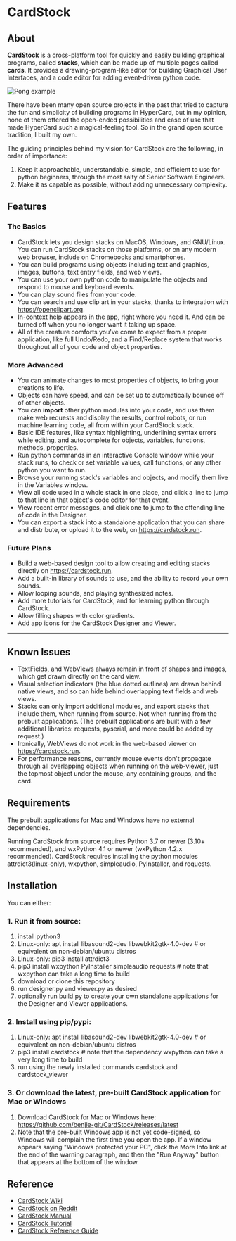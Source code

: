 # CardStock

## About

**CardStock** is a cross-platform tool for quickly and easily building graphical programs, called **stacks**, which can be made up of multiple pages called **cards**.  It provides a drawing-program-like editor for building Graphical User Interfaces, and a code editor for adding event-driven python code.

![Pong example](https://github.com/benjie-git/CardStock/wiki/images/pong.png?raw=true)

There have been many open source projects in the past that tried to capture the fun and simplicity of building programs in HyperCard, but in my opinion, none of them offered the open-ended possibilities and ease of use that made HyperCard such a magical-feeling tool.  So in the grand open source tradition, I built my own.

The guiding principles behind my vision for CardStock are the following, in order of importance:
1. Keep it approachable, understandable, simple, and efficient to use for python beginners, through the most salty of Senior Software Engineers.
2. Make it as capable as possible, without adding unnecessary complexity.

## Features

### The Basics
* CardStock lets you design stacks on MacOS, Windows, and GNU/Linux.  You can run CardStock stacks on those platforms, or on any modern web browser, include on Chromebooks and smartphones.
* You can build programs using objects including text and graphics, images, buttons, text entry fields, and web views.
* You can use your own python code to manipulate the objects and respond to mouse and keyboard events.
* You can play sound files from your code.
* You can search and use clip art in your stacks, thanks to integration with https://openclipart.org.
* In-context help appears in the app, right where you need it.  And can be turned off when you no longer want it taking up space.
* All of the creature comforts you've come to expect from a proper application, like full Undo/Redo, and a Find/Replace system that works throughout all of your code and object properties.

### More Advanced
* You can animate changes to most properties of objects, to bring your creations to life.
* Objects can have speed, and can be set up to automatically bounce off of other objects.
* You can **import** other python modules into your code, and use them make web requests and display the results, control robots, or run machine learning code, all from within your CardStock stack.
* Basic IDE features, like syntax highlighting, underlining syntax errors while editing, and autocomplete for objects, variables, functions, methods, properties.
* Run python commands in an interactive Console window while your stack runs, to check or set variable values, call functions, or any other python you want to run.
* Browse your running stack's variables and objects, and modify them live in the Variables window.
* View all code used in a whole stack in one place, and click a line to jump to that line in that object's code editor for that event.
* View recent error messages, and click one to jump to the offending line of code in the Designer.
* You can export a stack into a standalone application that you can share and distribute, or upload it to the web, on https://cardstock.run.

### Future Plans
* Build a web-based design tool to allow creating and editing stacks directly on https://cardstock.run.
* Add a built-in library of sounds to use, and the ability to record your own sounds.
* Allow looping sounds, and playing synthesized notes.
* Add more tutorials for CardStock, and for learning python through CardStock.
* Allow filling shapes with color gradients.
* Add app icons for the CardStock Designer and Viewer.

________
## Known Issues
* TextFields, and WebViews always remain in front of shapes and images, which get drawn directly on the card view.
* Visual selection indicators (the blue dotted outlines) are drawn behind native views, and so can hide behind overlapping text fields and web views.
* Stacks can only import additional modules, and export stacks that include them, when running from source.  Not when running from the prebuilt applications. (The prebuilt applications are built with a few additional libraries: requests, pyserial, and more could be added by request.)
* Ironically, WebViews do not work in the web-based viewer on https://cardstock.run.
* For performance reasons, currently mouse events don't propagate through all overlapping objects when running on the web-viewer, just the topmost object under the mouse, any containing groups, and the card.

## Requirements
The prebuilt applications for Mac and Windows have no external dependencies.

Running CardStock from source requires Python 3.7 or newer (3.10+ recommended), and wxPython 4.1 or newer (wxPython 4.2.x recommended).
CardStock requires installing the python modules attrdict3(linux-only), wxpython, simpleaudio, PyInstaller, and requests.

## Installation
You can either:

### 1. Run it from source:
1. install python3
2. Linux-only: apt install libasound2-dev libwebkit2gtk-4.0-dev  # or equivalent on non-debian/ubuntu distros
3. Linux-only: pip3 install attrdict3
4. pip3 install wxpython PyInstaller simpleaudio requests  # note that wxpython can take a long time to build
5. download or clone this repository
6. run designer.py and viewer.py as desired
7. optionally run build.py to create your own standalone applications for the Designer and Viewer applications.

### 2. Install using pip/pypi:
1. Linux-only: apt install libasound2-dev libwebkit2gtk-4.0-dev  # or equivalent on non-debian/ubuntu distros
2. pip3 install cardstock  # note that the dependency wxpython can take a very long time to build
3. run using the newly installed commands cardstock and cardstock_viewer

### 3. Or download the latest, pre-built CardStock application for Mac or Windows
1. Download CardStock for Mac or Windows here: https://github.com/benjie-git/CardStock/releases/latest
2. Note that the pre-built Windows app is not yet code-signed, so Windows will complain the first time you open the app. If a window appears saying "Windows protected your PC", click the More Info link at the end of the warning paragraph, and then the "Run Anyway" button that appears at the bottom of the window.


## Reference
* [CardStock Wiki](https://github.com/benjie-git/CardStock/wiki)
* [CardStock on Reddit](https://www.reddit.com/r/CardStockPython/)
* [CardStock Manual](https://github.com/benjie-git/CardStock/wiki/Manual)
* [CardStock Tutorial](https://github.com/benjie-git/CardStock/wiki/Tutorial-Dice)
* [CardStock Reference Guide](https://github.com/benjie-git/CardStock/wiki/Reference)

